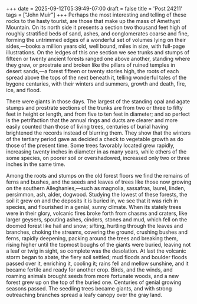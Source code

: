 +++
date = 2025-09-12T05:39:49-07:00
draft = false
title = 'Post 24211'
tags = ["John Muir"]
+++
Perhaps the most interesting and telling of these rocks to the hasty tourist, are those that make up the mass of Amethyst Mountain. On its north side it presents a section two thousand feet high of roughly stratified beds of sand, ashes, and conglomerates coarse and fine, forming the untrimmed edges of a wonderful set of volumes lying on their sides,—books a million years old, well bound, miles in size, with full-page illustrations. On the ledges of this one section we see trunks and stumps of fifteen or twenty ancient forests ranged one above another, standing where they grew, or prostrate and broken like the pillars of ruined temples in desert sands,—a forest fifteen or twenty stories high, the roots of each spread above the tops of the next beneath it, telling wonderful tales of the bygone centuries, with their winters and summers, growth and death, fire, ice, and flood.

There were giants in those days. The largest of the standing opal and agate stumps and prostrate sections of the trunks are from two or three to fifty feet in height or length, and from five to ten feet in diameter; and so perfect is the petrifaction that the annual rings and ducts are clearer and more easily counted than those of living trees, centuries of burial having brightened the records instead of blurring them. They show that the winters of the tertiary period gave as decided a check to vegetable growth as do those of the present time. Some trees favorably located grew rapidly, increasing twenty inches in diameter in as many years, while others of the some species, on poorer soil or overshadowed, increased only two or three inches in the same time.

Among the roots and stumps on the old forest floors we find the remains of ferns and bushes, and the seeds and leaves of trees like those now growing on the southern Alleghanies,—such as magnolia, sassafras, laurel, linden, persimmon, ash, alder, dogwood. Studying the lowest of these forests, the soil it grew on and the deposits it is buried in, we see that it was rich in species, and flourished in a genial, sunny climate. When its stately trees were in their glory, volcanic fires broke forth from chasms and craters, like larger geysers, spouting ashes, cinders, stones and mud, which fell on the doomed forest like hail and snow; sifting, hurtling through the leaves and branches, choking the streams, covering the ground, crushing bushes and ferns, rapidly deepening, packing around the trees and breaking them, rising higher until the topmost boughs of the giants were buried, leaving not a leaf or twig in sight, so complete was the desolation. At last the volcanic storm began to abate, the fiery soil settled; mud floods and boulder floods passed over it, enriching it, cooling it; rains fell and mellow sunshine, and it became fertile and ready for another crop. Birds, and the winds, and roaming animals brought seeds from more fortunate woods, and a new forest grew up on the top of the buried one. Centuries of genial growing seasons passed. The seedling trees became giants, and with strong outreaching branches spread a leafy canopy over the gray land.
